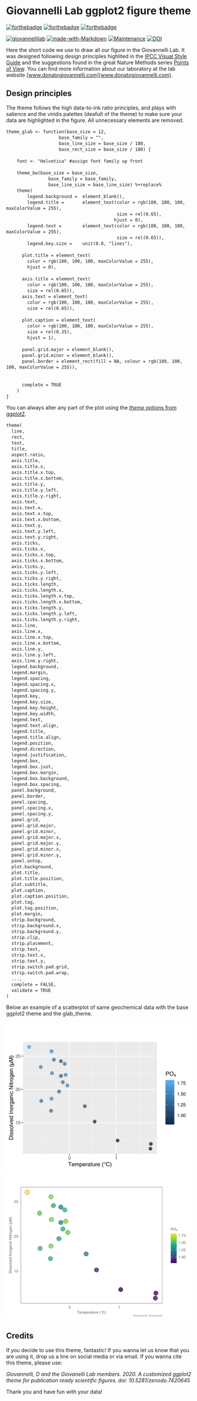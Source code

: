 # Giovannelli Lab ggplot2 figure theme

[![forthebadge](https://forthebadge.com/images/badges/cc-by-nd.svg)](https://forthebadge.com)
[![forthebadge](https://forthebadge.com/images/badges/built-with-love.svg)](https://forthebadge.com)
[![forthebadge](https://forthebadge.com/images/badges/uses-badges.svg)](https://forthebadge.com)

[![giovannellilab](https://img.shields.io/badge/BY-Giovannelli_Lab-blue)](http://www.donatogiovannelli.com)
[![made-with-Markdown](https://img.shields.io/badge/Made%20with-R-1f425f.svg)](https://www.r-project.org)
[![Maintenance](https://img.shields.io/badge/Maintained%3F-yes-green.svg)](https://github.com/giovannellilab/GLab_ggplot2_theme/graphs/commit-activity)
[![DOI](https://zenodo.org/badge/576491778.svg)](https://zenodo.org/badge/latestdoi/576491778)

Here the short code we use to draw all our figure in the Giovannelli Lab. It was designed following design principles highlited in the [IPCC Visual Style Guide](https://www.ipcc.ch/site/assets/uploads/2019/04/IPCC-visual-style-guide.pdf) and the suggestions found in the great Nature Methods series [Points of View](http://go.nature.com/3nDvUlp). You can find more information about our laboratory at the lab website [www.donatogiovannelli.com](www.donatogiovannelli.com).

## Design principles
The theme follows the high data-to-ink ratio principles, and plays with salience and the viridis palettes (deafult of the theme) to make sure your data are highlighted in the figure. All unnecessary elements are removed. 

```
theme_glab <- function(base_size = 12,
                    base_family = "",
                    base_line_size = base_size / 180,
                    base_rect_size = base_size / 180) {
    
    font <- "Helvetica" #assign font family up front
    
    theme_bw(base_size = base_size, 
                base_family = base_family,
                base_line_size = base_line_size) %+replace%
    theme(
        legend.background =  element_blank(),
        legend.title =       element_text(color = rgb(100, 100, 100, maxColorValue = 255), 
                                          size = rel(0.65),
                                         hjust = 0),
        legend.text =        element_text(color = rgb(100, 100, 100, maxColorValue = 255),
                                          size = rel(0.65)),
        legend.key.size =    unit(0.8, "lines"),
      
      plot.title = element_text(
        color = rgb(100, 100, 100, maxColorValue = 255), 
        hjust = 0),
        
      axis.title = element_text(
        color = rgb(100, 100, 100, maxColorValue = 255),
        size = rel(0.65)),
      axis.text = element_text(
        color = rgb(100, 100, 100, maxColorValue = 255),
        size = rel(0.65)),
        
      plot.caption = element_text(
        color = rgb(100, 100, 100, maxColorValue = 255),
        size = rel(0.35),
        hjust = 1), 
        
      panel.grid.major = element_blank(),   
      panel.grid.minor = element_blank(),   
      panel.border = element_rect(fill = NA, colour = rgb(100, 100, 100, maxColorValue = 255)),

      
      complete = TRUE
    )
}
```

You can always alter any part of the plot using the [_theme_ options from ggplot2](https://ggplot2.tidyverse.org/reference/theme.html).

```
theme(
  line,
  rect,
  text,
  title,
  aspect.ratio,
  axis.title,
  axis.title.x,
  axis.title.x.top,
  axis.title.x.bottom,
  axis.title.y,
  axis.title.y.left,
  axis.title.y.right,
  axis.text,
  axis.text.x,
  axis.text.x.top,
  axis.text.x.bottom,
  axis.text.y,
  axis.text.y.left,
  axis.text.y.right,
  axis.ticks,
  axis.ticks.x,
  axis.ticks.x.top,
  axis.ticks.x.bottom,
  axis.ticks.y,
  axis.ticks.y.left,
  axis.ticks.y.right,
  axis.ticks.length,
  axis.ticks.length.x,
  axis.ticks.length.x.top,
  axis.ticks.length.x.bottom,
  axis.ticks.length.y,
  axis.ticks.length.y.left,
  axis.ticks.length.y.right,
  axis.line,
  axis.line.x,
  axis.line.x.top,
  axis.line.x.bottom,
  axis.line.y,
  axis.line.y.left,
  axis.line.y.right,
  legend.background,
  legend.margin,
  legend.spacing,
  legend.spacing.x,
  legend.spacing.y,
  legend.key,
  legend.key.size,
  legend.key.height,
  legend.key.width,
  legend.text,
  legend.text.align,
  legend.title,
  legend.title.align,
  legend.position,
  legend.direction,
  legend.justification,
  legend.box,
  legend.box.just,
  legend.box.margin,
  legend.box.background,
  legend.box.spacing,
  panel.background,
  panel.border,
  panel.spacing,
  panel.spacing.x,
  panel.spacing.y,
  panel.grid,
  panel.grid.major,
  panel.grid.minor,
  panel.grid.major.x,
  panel.grid.major.y,
  panel.grid.minor.x,
  panel.grid.minor.y,
  panel.ontop,
  plot.background,
  plot.title,
  plot.title.position,
  plot.subtitle,
  plot.caption,
  plot.caption.position,
  plot.tag,
  plot.tag.position,
  plot.margin,
  strip.background,
  strip.background.x,
  strip.background.y,
  strip.clip,
  strip.placement,
  strip.text,
  strip.text.x,
  strip.text.y,
  strip.switch.pad.grid,
  strip.switch.pad.wrap,
  ...,
  complete = FALSE,
  validate = TRUE
)
```
Below an example of a scatterplot of same geochemical data with the base ggplot2 theme and the glab_theme.

![ggplot2 base theme](ggplot_base.png "Scatterplot with ggplot2 base theme")
![glab theme](glab_theme.png "Scatterplot with glab theme")

## Credits
If you decide to use this theme, fantastic! If you wanna let us know that you are using it, drop us a line on social media or via email. If you wanna cite this theme, please use:

*Giovannelli, D and the Giovanelli Lab members. 2020. A customized ggplot2 theme for publication ready scientific figures. doi: 10.5281/zenodo.7420645*

Thank you and have fun with your data!

